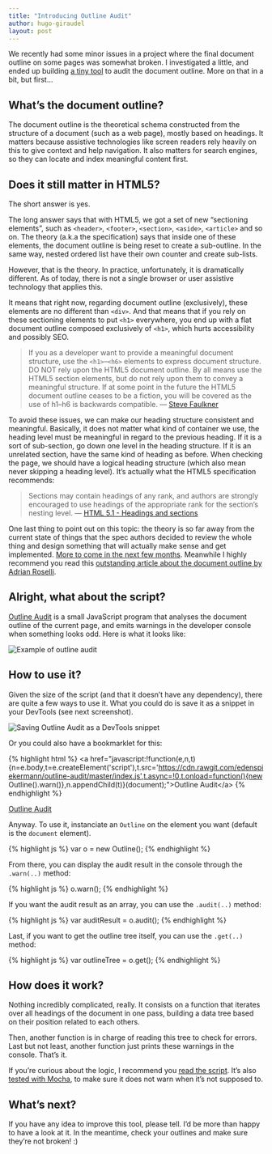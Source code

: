 ```yaml
---
title: "Introducing Outline Audit"
author: hugo-giraudel
layout: post
---
```


We recently had some minor issues in a project where the final document outline on some pages was somewhat broken. I investigated a little, and ended up building [a tiny tool](https://github.com/edenspiekermann/outline-audit) to audit the document outline. More on that in a bit, but first…

## What’s the document outline?

The document outline is the theoretical schema constructed from the structure of a document (such as a web page), mostly based on headings. It matters because assistive technologies like screen readers rely heavily on this to give context and help navigation. It also matters for search engines, so they can locate and index meaningful content first.

## Does it still matter in HTML5?

The short answer is yes.

The long answer says that with HTML5, we got a set of new “sectioning elements”, such as `<header>`, `<footer>`, `<section>`, `<aside>`, `<article>` and so on. The theory (a.k.a the specification) says that inside one of these elements, the document outline is being reset to create a sub-outline. In the same way, nested ordered list have their own counter and create sub-lists.

However, that is the theory. In practice, unfortunately, it is dramatically different. As of today, there is not a single browser or user assistive technology that applies this.

It means that right now, regarding document outline (exclusively), these elements are no different than `<div>`. And that means that if you rely on these sectioning elements to put `<h1>` everywhere, you end up with a flat document outline composed exclusively of `<h1>`, which hurts accessibility and possibly SEO.

> If you as a developer want to provide a meaningful document structure, use the `<h1>`–`<h6>` elements to express document structure. DO NOT rely upon the HTML5 document outline. By all means use the HTML5 section elements, but do not rely upon them to convey a meaningful structure. If at some point in the future the HTML5 document outline ceases to be a fiction, you will be covered as the use of h1–h6 is backwards compatible.
> — [Steve Faulkner](http://blog.paciellogroup.com/2013/10/html5-document-outline/)

To avoid these issues, we can make our heading structure consistent and meaningful. Basically, it does not matter what kind of container we use, the heading level must be meaningful in regard to the previous heading. If it is a sort of sub-section, go down one level in the heading structure. If it is an unrelated section, have the same kind of heading as before. When checking the page, we should have a logical heading structure (which also mean never skipping a heading level). It’s actually what the HTML5 specification recommends:

> Sections may contain headings of any rank, and authors are strongly encouraged to use headings of the appropriate rank for the section’s nesting level.
> — [HTML 5.1 - Headings and sections](http://w3c.github.io/html/sections.html#headings-and-sections)

One last thing to point out on this topic: the theory is so far away from the current state of things that the spec authors decided to review the whole thing and design something that will actually make sense and get implemented. [More to come in the next few months](https://github.com/w3c/html/issues/33). Meanwhile I highly recommend you read this [outstanding article about the document outline by Adrian Roselli](http://adrianroselli.com/2013/12/the-truth-about-truth-about-multiple-h1.html).

## Alright, what about the script?

[Outline Audit](https://github.com/edenspiekermann/outline-audit) is a small JavaScript program that analyses the document outline of the current page, and emits warnings in the developer console when something looks odd. Here is what it looks like:

![Example of outline audit](https://camo.githubusercontent.com/cde25b2e9bc07cf62c53274cbadafb4cb54caf9f/687474703a2f2f692e696d6775722e636f6d2f545936523966472e706e67)

## How to use it?

Given the size of the script (and that it doesn’t have any dependency), there are quite a few ways to use it. What you could do is save it as a snippet in your DevTools (see next screenshot).

![Saving Outline Audit as a DevTools snippet](http://i.imgur.com/2kDj2ZI.png)

Or you could also have a bookmarklet for this:

{% highlight html %}
&lt;a href="javascript:!function(e,n,t){n=e.body,t=e.createElement('script'),t.src='https://cdn.rawgit.com/edenspiekermann/outline-audit/master/index.js',t.async=!0,t.onload=function(){new Outline().warn()},n.appendChild(t)}(document);">Outline Audit&lt;/a>
{% endhighlight %}

<a href="javascript:!function(e,n,t){n=e.body,t=e.createElement('script'),t.src='https://cdn.rawgit.com/edenspiekermann/outline-audit/master/index.js',t.async=!0,t.onload=function(){new Outline().warn()},n.appendChild(t)}(document);">Outline Audit</a>

Anyway. To use it, instanciate an `Outline` on the element you want (default is the `document` element).

{% highlight js %}
var o = new Outline();
{% endhighlight %}

From there, you can display the audit result in the console through the `.warn(..)` method:

{% highlight js %}
o.warn();
{% endhighlight %}

If you want the audit result as an array, you can use the `.audit(..)` method:

{% highlight js %}
var auditResult = o.audit();
{% endhighlight %}

Last, if you want to get the outline tree itself, you can use the `.get(..)` method:

{% highlight js %}
var outlineTree = o.get();
{% endhighlight %}

## How does it work?

Nothing incredibly complicated, really. It consists on a function that iterates over all headings of the document in one pass, building a data tree based on their position related to each others.

Then, another function is in charge of reading this tree to check for errors. Last but not least, another function just prints these warnings in the console. That’s it.

If you’re curious about the logic, I recommend you [read the script](https://github.com/edenspiekermann/outline-audit/blob/master/index.js). It’s also [tested with Mocha](https://github.com/edenspiekermann/outline-audit/tree/master/tests), to make sure it does not warn when it’s not supposed to.

## What’s next?

If you have any idea to improve this tool, please tell. I’d be more than happy to have a look at it. In the meantime, check your outlines and make sure they’re not broken! :)
